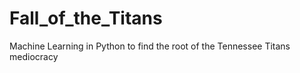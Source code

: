 # Fall_of_the_Titans
Machine Learning in Python to find the root of the Tennessee Titans mediocracy
